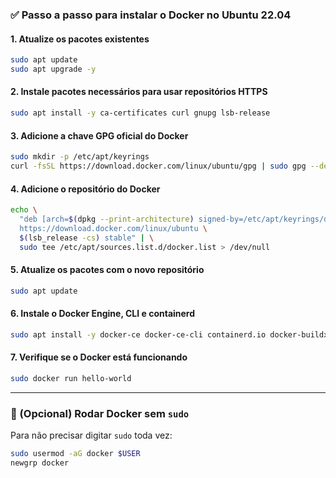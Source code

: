 

### ✅ **Passo a passo para instalar o Docker no Ubuntu 22.04**

#### 1. **Atualize os pacotes existentes**

```bash
sudo apt update
sudo apt upgrade -y
```

#### 2. **Instale pacotes necessários para usar repositórios HTTPS**

```bash
sudo apt install -y ca-certificates curl gnupg lsb-release
```

#### 3. **Adicione a chave GPG oficial do Docker**

```bash
sudo mkdir -p /etc/apt/keyrings
curl -fsSL https://download.docker.com/linux/ubuntu/gpg | sudo gpg --dearmor -o /etc/apt/keyrings/docker.gpg
```

#### 4. **Adicione o repositório do Docker**

```bash
echo \
  "deb [arch=$(dpkg --print-architecture) signed-by=/etc/apt/keyrings/docker.gpg] \
  https://download.docker.com/linux/ubuntu \
  $(lsb_release -cs) stable" | \
  sudo tee /etc/apt/sources.list.d/docker.list > /dev/null
```

#### 5. **Atualize os pacotes com o novo repositório**

```bash
sudo apt update
```

#### 6. **Instale o Docker Engine, CLI e containerd**

```bash
sudo apt install -y docker-ce docker-ce-cli containerd.io docker-buildx-plugin docker-compose-plugin
```

#### 7. **Verifique se o Docker está funcionando**

```bash
sudo docker run hello-world
```

---

### 🔧 (Opcional) Rodar Docker sem `sudo`

Para não precisar digitar `sudo` toda vez:

```bash
sudo usermod -aG docker $USER
newgrp docker
```

